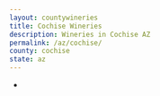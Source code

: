```yaml
---
layout: countywineries
title: Cochise Wineries
description: Wineries in Cochise AZ
permalink: /az/cochise/
county: cochise
state: az
---
```

-
